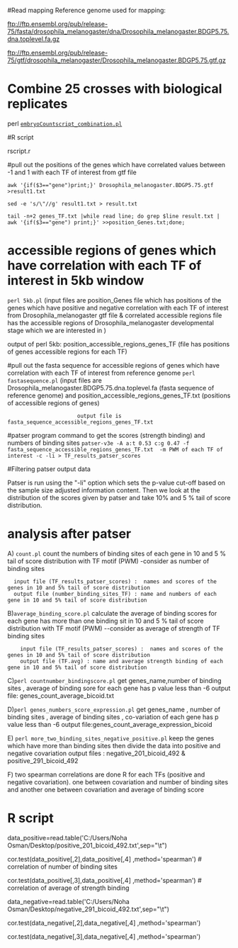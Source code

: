 #Read mapping
Reference genome used for mapping:

ftp://ftp.ensembl.org/pub/release-75/fasta/drosophila_melanogaster/dna/Drosophila_melanogaster.BDGP5.75.dna.toplevel.fa.gz

ftp://ftp.ensembl.org/pub/release-75/gtf/drosophila_melanogaster/Drosophila_melanogaster.BDGP5.75.gtf.gz

# Combine 25 crosses with biological replicates


perl [`embryoCountscript_combination.pl`](https://github.com/thkitapci/Inference_of_TF_regulatory_networks/blob/master/embryoCountscript_combination.pl)

#R script
						   
rscript.r


#pull out the positions of the genes which have correlated values between -1 and 1 with each TF of interest from gtf file

`awk '{if($3=="gene")print;}' Drosophila_melanogaster.BDGP5.75.gtf >result1.txt`

`sed -e 's/\"//g' result1.txt > result.txt`

`tail -n+2 genes_TF.txt |while read line; do grep $line result.txt | awk '{if($3=="gene") print;}' >>position_Genes.txt;done;`

# accessible regions of genes which have correlation with each TF of interest in 5kb window
`perl 5kb.pl`  (input files are position_Genes file which has positions of the genes which have positive and negative correlation with each TF of interest from  Drosophila_melanogaster gtf file  & correlated accessible regions file has the accessible regions of Drosophila_melanogaster developmental stage which we are interested in  )

output of perl 5kb: position_accessible_regions_genes_TF (file has positions of genes accessible regions for each TF)

#pull out the fasta sequence for  accessible regions of genes which have correlation with each TF of interest  from reference genome
`perl fastasequence.pl` (input files are Drosophila_melanogaster.BDGP5.75.dna.toplevel.fa (fasta sequence of reference genome) and position_accessible_regions_genes_TF.txt (positions of accessible regions of genes)

                          output file is fasta_sequence_accessible_regions_genes_TF.txt


#patser program command to get the scores (strength binding) and numbers of binding sites 
`patser-v3e -A a:t 0.53 c:g 0.47 -f fasta_sequence_accessible_regions_genes_TF.txt  -m PWM of each TF of interest -c -li > TF_results_patser_scores`

#Filtering patser output data

 Patser is run using the "-li" option which sets the p-value cut-off based on the sample size adjusted information content. Then we look at the distribution of the scores given by patser  and take  10% and 5 % tail of score distribution.


# analysis after patser

A) `count.pl` count the numbers of binding sites of each gene in 10 and 5 % tail of score distribution with TF motif (PWM) -consider as number of binding sites 

      input file (TF_results_patser_scores) :  names and scores of the genes in 10 and 5% tail of score distribution
      output file (number_binding_sites_TF) : name and numbers of each gene in 10 and 5% tail of score distribution
                             


B)`average_binding_score.pl` calculate the average of  binding scores for each gene has more than one binding sit in 10 and 5 % tail of score distribution with TF motif (PWM) --consider as average of strength of TF binding sites 
                     
        input file (TF_results_patser_scores) :  names and scores of the genes in 10 and 5% tail of score distribution
        output file (TF.avg) : name and average strength binding of each gene in 10 and 5% tail of score distribution

C)`perl countnumber_bindingscore.pl` get genes_name,number of binding sites , average of binding sore for each gene has p value less than -6 output file: genes_count_average_bicoid.txt

D)`perl genes_numbers_score_expression.pl` get genes_name , number of binding sites , average of binding sites , co-variation of each gene has p value less than -6 output file:genes_count_average_expression_bicoid

E) `perl more_two_binding_sites_negative_positive.pl` keep the genes which have more than binding sites then divide the data into positive and negative covariation output files : negative_201_bicoid_492 & positive_291_bicoid_492

F) two spearman correlations are done R for each TFs (positive and negative covariation). one between covariation and number of binding sites and another one between covariation and average of binding score

# R script 
data_positive=read.table('C:/Users/Noha Osman/Desktop/positive_201_bicoid_492.txt',sep="\t")

cor.test(data_positive[,2],data_positive[,4] ,method='spearman')  # correlation of number of binding sites

cor.test(data_positive[,3],data_positive[,4] ,method='spearman')   # correlation of average of strength binding

data_negative=read.table('C:/Users/Noha Osman/Desktop/negative_291_bicoid_492.txt',sep="\t")

cor.test(data_negative[,2],data_negative[,4] ,method='spearman')

cor.test(data_negative[,3],data_negative[,4] ,method='spearman')






